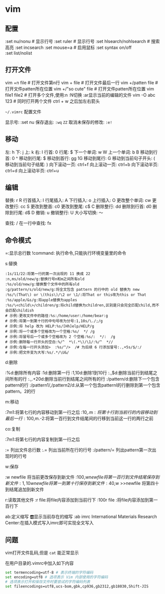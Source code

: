 # vim

## 配置

:set nu/nonu   # 显示行号
:set ruler     # 显示行号
:set hlsearch/nohlsearch  # 搜索高亮
:set incsearch
:set mouse=a # 启用鼠标
:set syntax on/off  
:set list/nolist

## 打开文件
vim +n file # 打开文件第n行
vim + file # 打开文件最后一行
vim +/patten file # 打开文件patten所在位置
vim +/"so cute" file # 打开文件patten所在位置
vim file1 file2 # 打开多个文件,使用:n :N切换 :ar显示当前的编辑的文件
vim -O abc 123 # 同时打开两个文件 ctrl + w 之后加左右箭头

`~/.vimrc` 配置文件

显示号: :set nu
保存退出: `:wq` `ZZ`
取消未保存的修改: `:e!`

## 移动
左: h
下: j
上: k
右: l
行首: 0
行尾: $
下一个单词: w W
上一个单词: b B
移动到行首: 0 ^
移动到行尾: $
移动到首行: gg 1G
移动到尾行: G
移动到当前句子开头: (
移动到当前句子结尾: ) 
向下滚动一页: ctrl+f
向上滚动一页: ctrl+b
向下滚动半页: ctrl+d
向上滚动半页: ctrl+u

## 编辑
替换: r R
行首插入: I
行尾插入: A
下行插入: o
上行插入: O
更改整个单词: cw
更改整行: cc S
更改到整首: c0
更改到整尾: c$ C
删除整行: dd
删除到行首: d0
删除到行尾: d$ D
撤销: u
撤销整行: U
大小写切换: ～


查找: /
在一行中查找: fx


## 命令模式

=:显示总行数
!command: 执行命令,只能执行环境变量里的命令


s:替换

```
:1s/11/22:将第一行的第一次出现的 11 换成 22
:n,ms/old/new/g:替换行号n和m之间所有old
:%s/old/new/g:替换整个文件中的所有old
:g/pattern/s/old/new/g:将全文包含 pattern 的行中的 old 替换为 new
:%s/\(That\) or \(this\)/\2 or \1/:将That or this改为this or That
:%s/apple/&s/g:将apple替换为apples
:%s/\<child\>/children/g:将child替换为children,区别是只会完全匹配child,而不会匹配childish
# 示例:更改文件中的路径:%s:/home/user:/home/bear:g 
# 示例:将第一到第十行的中句号改为分号:1,10s/\./;/g
# 示例:将 help 改为 HELP:%s/[Hh]elp/HELP/g
# 示例:将一个或多个空格改为一个空格:%s/  */ /g
# 示例:将冒号后一个或多个空格改为 2 个空格:%s/:  */:  /g
# 示例:删除每一行开头的空白:%/^  *\(.*\)/\1/:%/^  *//
# 示例:在每一行开头添加>  :%s/^/>  /# 为后续 6 行添加冒号:.,+5s/$/:/
# 示例:把文件变为大写:%s/.*/\U&/
```

d:删除

:%d:删除所有内容
:1d:删除第一行
:1,10d:删除1到10行
:.,$d:删除当前行到结尾之间所有的行
:.,.+20d:删除当前行到结尾之间所有的行
:/pattern/d:删除下一个包含pattern的行
:/pattern1/,/pattern2/d:从第一个包含patternI的行删除到第一个包含pattern。2的行

m:移动

:7m1:将第七行的内容移动到第一行之后
:10,.m$:将第十行到当前行的内容移动到最后一行
:100,$m.-2:将第一百行到文件结尾间的行移到当前这一行的两行之前

co:复制

:7m1:将第七行的内容复制到第一行之后

:= 列出文件总行数
:.= 列出当前所在行的行号
:/pattern/= 列出pattern第一次出现时的行号

w:保存

:w newfile 将当前更改保存到新文件
:100,$w newfile 将第一百行到文件结尾保存到新文件
:1,10w newfile 将第一到第十行保存到新文件
:40,$w >>newfile 将第四十到结尾追加到新文件

r:读取其他文件
:r file:将file内容添加到当前行下
:100r file :将file内容添加到第一百行下

ab:定义缩写
:ab:显示当前存在的缩写
:ab imrc International Materials Research Center:在插入模式写入imrc即可实现全文写入

## 问题

vim打开文件乱码,但是 `cat` 能正常显示

在用户目录的.vimrc中加入如下内容
```bash
set termencoding=utf-8 # 表示终端的字符编码
set encoding=utf8 # 选项表示 Vim 内部使用的字符编码
# 选项表示打开和保存文件时要尝试的字符编码列表
set fileencodings=utf8,ucs-bom,gbk,cp936,gb2312,gb18030,Shift-JIS 
```